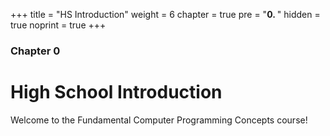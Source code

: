 +++
title = "HS Introduction"
weight = 6
chapter = true
pre = "<b>0. </b>"
hidden = true
noprint = true
+++

### Chapter 0

# High School Introduction

Welcome to the Fundamental Computer Programming Concepts course!
